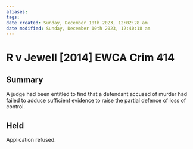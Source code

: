 ```yaml
---
aliases: 
tags: 
date created: Sunday, December 10th 2023, 12:02:28 am
date modified: Sunday, December 10th 2023, 12:40:18 am
---
```


# R v Jewell [2014] EWCA Crim 414

## Summary

A judge had been entitled to find that a defendant accused of murder had failed to adduce sufficient evidence to raise the partial defence of loss of control.

## Held

Application refused.
